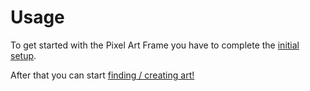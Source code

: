 # Usage

To get started with the Pixel Art Frame you have to complete the [initial setup](./setup).

After that you can start [finding / creating art!](./finding_art)
